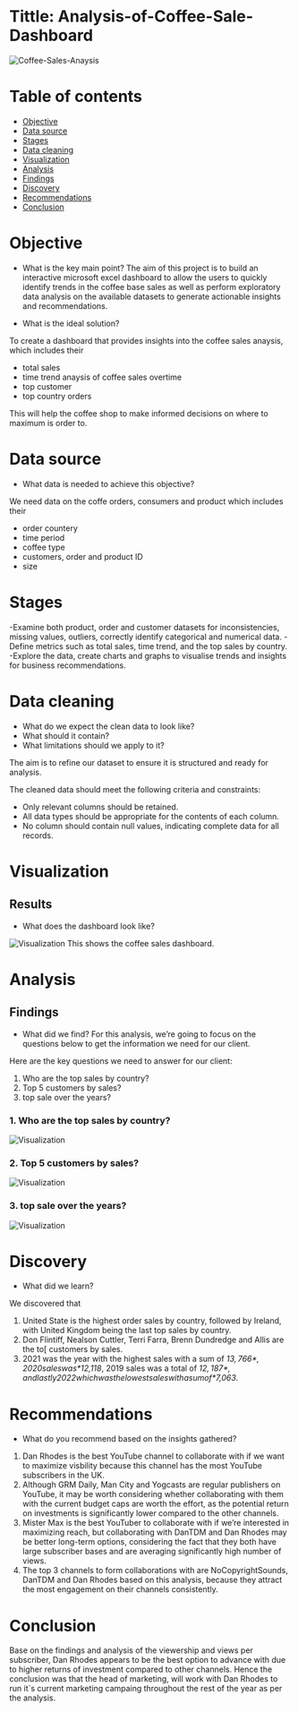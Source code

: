 # Tittle: Analysis-of-Coffee-Sale-Dashboard

![Coffee-Sales-Anaysis](assets/images/istockphoto-1504611854-1024x1024.jpg)

# Table of contents

- [Objective](#objective)
- [Data source](#data-source)
- [Stages](#stages)
- [Data cleaning](#data-cleaning)
- [Visualization](#visualization)
- [Analysis](#analysis)
 - [Findings](#findings)
 - [Discovery](#discovery)
- [Recommendations](#recommendations)
- [Conclusion](#conclusion)

# Objective

- What is the key main point?
The aim of this project is to build an interactive microsoft excel dashboard to allow the users to quickly identify trends in the coffee base sales as well as perform exploratory data analysis on the available datasets to generate actionable insights and recommendations.

- What is the ideal solution?
  
 To create a dashboard that provides insights into the coffee sales anaysis, which includes their
- total sales 
- time trend anaysis of coffee sales overtime
- top customer
- top country orders

This will help the coffee shop to make informed decisions on where to maximum is order to.

# Data source

- What data is needed to achieve this objective?

We need data on the coffe orders, consumers and product which includes their

- order countery
- time period
- coffee type
- customers, order and product ID
- size

# Stages

-Examine both product, order and customer datasets for inconsistencies, missing values, outliers, correctly identify categorical and numerical data.
-Define metrics such as total sales, time trend, and the top sales by country.
-Explore the data, create charts and graphs to visualise trends and insights for business recommendations.

# Data cleaning

- What do we expect the clean data to look like?
- What should it contain?
- What limitations should we apply to it?

The aim is to refine our dataset to ensure it is structured and ready for analysis.

The cleaned data should meet the following criteria and constraints:
- Only relevant columns should be retained.
- All data types should be appropriate for the contents of each column.
- No column should contain null values, indicating complete data for all records.

# Visualization

## Results
- What does the dashboard look like?
  
![Visualization](assets/images/Coffeesales-Dashboard.PNG)
This shows the coffee sales dashboard.

# Analysis

## Findings
- What did we find?
For this analysis, we’re going to focus on the questions below to get the information we need for our client.

Here are the key questions we need to answer for our client:

1. Who are the top sales by country?
2. Top 5 customers by sales?
3. top sale over the years?

### 1. Who are the top sales by country?
![Visualization](assets/images/CountrySumOfSales.PNG)

### 2. Top 5 customers by sales?
![Visualization](assets/images/TopCustomer.PNG)

### 3. top sale over the years?
![Visualization](assets/images/timetrend.PNG)


# Discovery

- What did we learn?

We discovered that
1. United State is the highest order sales by country, followed by Ireland, with United Kingdom being the last top sales by country.
2. Don Flintiff, Nealson Cuttler, Terri Farra, Brenn Dundredge and Allis are the to[ customers by sales.
3. 2021 was the year with the highest sales with a sum of *$13,766*, 2020 sales was *$12,118*, 2019 sales was a total of *$12,187*, and lastly 2022 which was the lowest sales with a sum of *$7,063*.

 # Recommendations

- What do you recommend based on the insights gathered?

1. Dan Rhodes is the best YouTube channel to collaborate with if we want to maximize visbility because this channel has the most YouTube subscribers in the UK.
2. Although GRM Daily, Man City and Yogcasts are regular publishers on YouTube, it may be worth considering whether collaborating with them with the current budget caps are worth the effort, as the potential return on investments is significantly lower compared to the other channels.
3. Mister Max is the best YouTuber to collaborate with if we’re interested in maximizing reach, but collaborating with DanTDM and Dan Rhodes may be better long-term options, considering the fact that they both have large subscriber bases and are averaging significantly high number of views.
4. The top 3 channels to form collaborations with are NoCopyrightSounds, DanTDM and Dan Rhodes based on this analysis, because they attract the most engagement on their channels consistently.


# Conclusion

Base on the findings and analysis of the viewership and views per subscriber, Dan Rhodes appears to be the best option to advance with due to higher returns of investment compared to other channels.
Hence the conclusion was that the head of marketing, will work with Dan Rhodes to run it`s current marketing campaing throughout the rest of the year as per the analysis. 


